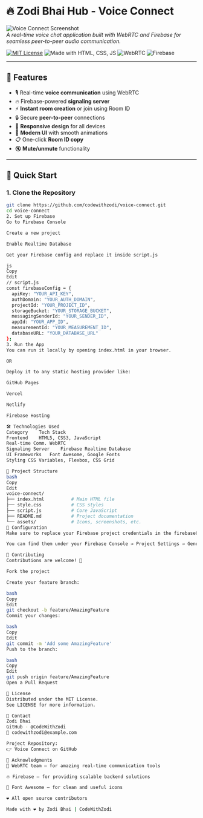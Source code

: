 # 🔥 Zodi Bhai Hub - Voice Connect

![Voice Connect Screenshot](assets/screenshot.png)  
*A real-time voice chat application built with WebRTC and Firebase for seamless peer-to-peer audio communication.*

[![MIT License](https://img.shields.io/badge/License-MIT-blue.svg)](LICENSE)
![Made with HTML, CSS, JS](https://img.shields.io/badge/Made%20with-HTML%2FCSS%2FJS-orange)
![WebRTC](https://img.shields.io/badge/WebRTC-Enabled-green)
![Firebase](https://img.shields.io/badge/Firebase-RealtimeDB-yellow)
  
---

## 🌟 Features

- 🎙️ Real-time **voice communication** using WebRTC  
- 🔥 Firebase-powered **signaling server**  
- ⚡ **Instant room creation** or join using Room ID  
- 🔒 Secure **peer-to-peer** connections  
- 📱 **Responsive design** for all devices  
- 🎨 **Modern UI** with smooth animations  
- 📋 One-click **Room ID copy**  
- 🔇 **Mute/unmute** functionality  

---

## 🚀 Quick Start

### 1. Clone the Repository

```bash
git clone https://github.com/codewithzodi/voice-connect.git
cd voice-connect
2. Set up Firebase
Go to Firebase Console

Create a new project

Enable Realtime Database

Get your Firebase config and replace it inside script.js

js
Copy
Edit
// script.js
const firebaseConfig = {
  apiKey: "YOUR_API_KEY",
  authDomain: "YOUR_AUTH_DOMAIN",
  projectId: "YOUR_PROJECT_ID",
  storageBucket: "YOUR_STORAGE_BUCKET",
  messagingSenderId: "YOUR_SENDER_ID",
  appId: "YOUR_APP_ID",
  measurementId: "YOUR_MEASUREMENT_ID",
  databaseURL: "YOUR_DATABASE_URL"
};
3. Run the App
You can run it locally by opening index.html in your browser.

OR

Deploy it to any static hosting provider like:

GitHub Pages

Vercel

Netlify

Firebase Hosting

🛠️ Technologies Used
Category	Tech Stack
Frontend	HTML5, CSS3, JavaScript
Real-time Comm.	WebRTC
Signaling Server	Firebase Realtime Database
UI Frameworks	Font Awesome, Google Fonts
Styling	CSS Variables, Flexbox, CSS Grid

📂 Project Structure
bash
Copy
Edit
voice-connect/
├── index.html          # Main HTML file
├── style.css           # CSS styles
├── script.js           # Core JavaScript
├── README.md           # Project documentation
└── assets/             # Icons, screenshots, etc.
🔧 Configuration
Make sure to replace your Firebase project credentials in the firebaseConfig object inside script.js.

You can find them under your Firebase Console → Project Settings → General.

🤝 Contributing
Contributions are welcome! 🎉

Fork the project

Create your feature branch:

bash
Copy
Edit
git checkout -b feature/AmazingFeature
Commit your changes:

bash
Copy
Edit
git commit -m 'Add some AmazingFeature'
Push to the branch:

bash
Copy
Edit
git push origin feature/AmazingFeature
Open a Pull Request

📜 License
Distributed under the MIT License.
See LICENSE for more information.

📧 Contact
Zodi Bhai
GitHub - @CodeWithZodi
📩 codewithzodi@example.com

Project Repository:
👉 Voice Connect on GitHub

🙏 Acknowledgments
🧠 WebRTC team — for amazing real-time communication tools

🔥 Firebase — for providing scalable backend solutions

🎨 Font Awesome — for clean and useful icons

❤️ All open source contributors

Made with ❤️ by Zodi Bhai | CodeWithZodi
